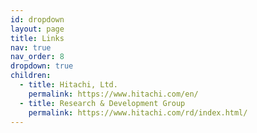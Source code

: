 ```yaml
---
id: dropdown
layout: page
title: Links
nav: true
nav_order: 8
dropdown: true
children:
  - title: Hitachi, Ltd.
    permalink: https://www.hitachi.com/en/
  - title: Research & Development Group
    permalink: https://www.hitachi.com/rd/index.html/
---
```


